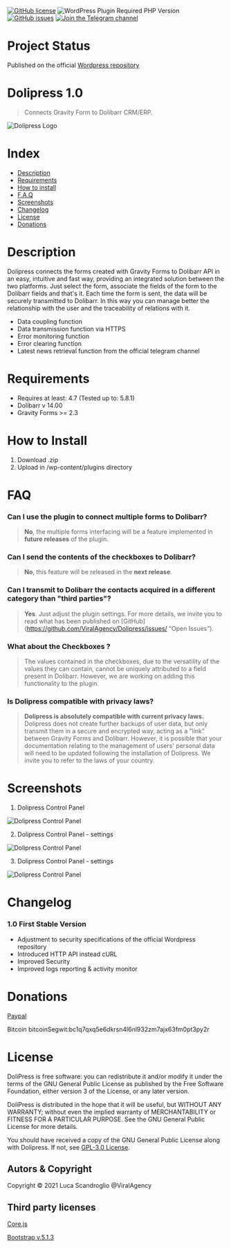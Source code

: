 [![GitHub license](https://img.shields.io/github/license/ViralAgency/Dolipress)](https://github.com/ViralAgency/Dolipress/blob/main/LICENSE)
![WordPress Plugin Required PHP Version](https://img.shields.io/wordpress/plugin/required-php/bbpress)
[![GitHub issues](https://img.shields.io/github/issues/ViralAgency/Dolipress)](https://github.com/ViralAgency/Dolipress/issues)
[![Join the Telegram channel](https://img.shields.io/badge/Telegram-dolipress-blue)](https://t.me/dolipress)



# Project Status

Published on the official [Wordpress repository](https://wordpress.org/plugins/dolipress/)

# Dolipress 1.0

> Connects Gravity Form to Dolibarr CRM/ERP.

![Dolipress Logo](/img/Dolipress-Logo.png)

# Index
- [Description](#description)
- [Requirements](#requirements)
- [How to install](#how-to-install)
- [F.A.Q](#FAQ)
- [Screenshots](#screenshots)
- [Changelog](#changelog)
- [License](#license)
- [Donations](#donations)

# Description 

Dolipress connects the forms created with Gravity Forms to Dolibarr API in an easy, intuitive and fast way, providing an integrated solution between the two platforms. Just select the form, associate the fields of the form to the Dolibarr fields and that's it. Each time the form is sent, the data will be securely transmitted to Dolibarr. In this way you can manage better the relationship with the user and the traceability of relations with it.

* Data coupling function
* Data transmission function via HTTPS
* Error monitoring function
* Error clearing function
* Latest news retrieval function from the official telegram channel

# Requirements

* Requires at least: 4.7 (Tested up to: 5.8.1)
* Dolibarr v 14.00
* Gravity Forms >= 2.3 

# How to Install

1. Download .zip
2. Upload in /wp-content/plugins directory

# FAQ 

### Can I use the plugin to connect multiple forms to Dolibarr?

>**No**, the multiple forms interfacing will be a feature implemented in **future releases** of the plugin.

### Can I send the contents of the checkboxes to Dolibarr?

>**No**, this feature will be released in the **next release**.

### Can I transmit to Dolibarr the contacts acquired in a different category than "third parties"?

>**Yes**. Just adjust the plugin settings. For more details, we invite you to read what has been published on [GitHub] (https://github.com/ViralAgency/Dolipress/issues/ “Open Issues”).

### What about the Checkboxes ?

>The values contained in the checkboxes, due to the versatility of the values they can contain, cannot be uniquely attributed to a field present in Dolibarr. However, we are working on adding this functionality to the plugin.

### Is Dolipress compatible with privacy laws?

>**Dolipress is absolutely compatible with current privacy laws.** Dolipress does not create further backups of user data, but only transmit them in a secure and encrypted way, acting as a "link" between Gravity Forms and Dolibarr. However, it is possible that your documentation relating to the management of users' personal data will need to be updated following the installation of Dolipress. We invite you to refer to the laws of your country.

# Screenshots

1. Dolipress Control Panel 

![Dolipress Control Panel](/assets/screenshot-1.png)

2. Dolipress Control Panel - settings

![Dolipress Control Panel](/assets/screenshot-2.png)

3. Dolipress Control Panel - settings

![Dolipress Control Panel](/assets/screenshot-3.png)

# Changelog 

### 1.0 First Stable Version

* Adjustment to security specifications of the official Wordpress repository
* Introduced HTTP API instead cURL
* Improved Security
* Improved logs reporting & activity monitor 

# Donations 

[Paypal](https://www.paypal.com/donate/?hosted_button_id=GZ6Q8)

Bitcoin bitcoinSegwit:bc1q7qxq5e6dkrsn4l6nl932zm7ajx63fm0pt3py2r


# License

DoliPress is free software: you can redistribute it and/or modify
it under the terms of the GNU General Public License as published by
the Free Software Foundation, either version 3 of the License, or
any later version.
 
DoliPress is distributed in the hope that it will be useful,
but WITHOUT ANY WARRANTY; without even the implied warranty of
MERCHANTABILITY or FITNESS FOR A PARTICULAR PURPOSE. See the
GNU General Public License for more details.
 
You should have received a copy of the GNU General Public License
along with Dolipress. If not, see [GPL-3.0 License](https://www.gnu.org/licenses/gpl-3.0.html).

## Autors & Copyright

Copyright © 2021 Luca Scandroglio @ViralAgency  

## Third party licenses
[Core.js](https://github.com/zloirock/core-js/blob/master/LICENSE)

[Bootstrap v.5.1.3](https://github.com/twbs/bootstrap/blob/v5.1.3/LICENSE)

